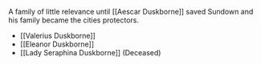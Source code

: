 A family of little relevance until [[Aescar Duskborne]] saved Sundown and his family became the cities protectors.


- [[Valerius Duskborne]]
- [[Eleanor Duskborne]]
- [[Lady Seraphina Duskborne]] (Deceased)